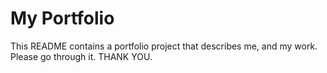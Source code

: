 # My Portfolio

This README contains a portfolio project that describes me, and my work.
Please go through it. 
THANK YOU.
